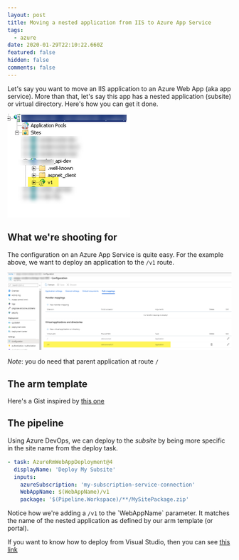 ```yaml
---
layout: post
title: Moving a nested application from IIS to Azure App Service
tags:
  - azure
date: 2020-01-29T22:10:22.660Z
featured: false
hidden: false
comments: false
---
```

Let's say you want to move an IIS application to an Azure Web App (aka app service). More than that, let's say this app has a nested application (subsite) or virtual directory. Here's how you can get it done.

![](/assets/uploads/iis_manager.png "Example of a subsite")

## What we're shooting for

The configuration on an Azure App Service is quite easy.  For the example above, we want to deploy an application to the `/v1` route. 

![](/assets/uploads/app_service_subsite.png "Azure App Service Nested Application")

*Note*: you do need that parent application at route `/`

## The arm template

Here's a Gist inspired by [this one](https://gist.github.com/eNeRGy164/0ff063f039088f2cae6219fa6110cbda)

<script src="https://gist.github.com/fgauna12/89def945380359598bc880beea1169e8.js"></script>

## The pipeline

Using Azure DevOps, we can deploy to the *subsite* by being more specific in the site name from the deploy task.

```yaml
- task: AzureRmWebAppDeployment@4
  displayName: 'Deploy My Subsite'
  inputs:
    azureSubscription: 'my-subscription-service-connection'
    WebAppName: $(WebAppName)/v1
    package: '$(Pipeline.Workspace)/**/MySitePackage.zip'
```

Notice how we're adding a `/v1` to the \`WebAppName\` parameter. It matches the name of the nested application as defined by our arm template (or portal).

If you want to know how to deploy from Visual Studio, then you can see [this link](https://dotnetthoughts.net/deploying-multiple-application-in-webapp/)

